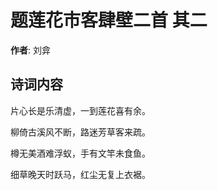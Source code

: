 # 题莲花市客肆壁二首  其二

**作者**: 刘弇

## 诗词内容

片心长是乐清虚，一到莲花喜有余。

柳倚古溪风不断，路迷芳草客来疏。

樽无美酒难浮蚁，手有文竿未食鱼。

细草晚天时跃马，红尘无复上衣裾。

